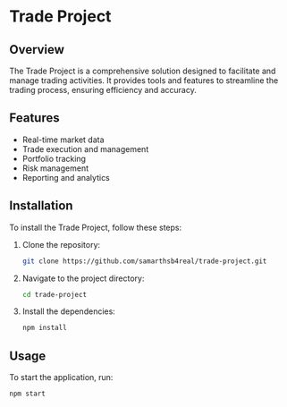 # Trade Project

## Overview
The Trade Project is a comprehensive solution designed to facilitate and manage trading activities. It provides tools and features to streamline the trading process, ensuring efficiency and accuracy.

## Features
- Real-time market data
- Trade execution and management
- Portfolio tracking
- Risk management
- Reporting and analytics

## Installation
To install the Trade Project, follow these steps:

1. Clone the repository:
    ```bash
    git clone https://github.com/samarthsb4real/trade-project.git
    ```
2. Navigate to the project directory:
    ```bash
    cd trade-project
    ```
3. Install the dependencies:
    ```bash
    npm install
    ```

## Usage
To start the application, run:
```bash
npm start
```